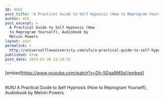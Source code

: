 ```yaml
---
ID: 9561
post_title: 'A Practical Guide to Self Hypnosis (How to Reprogram Yourself),  #UfU'
author: UfU
post_excerpt: >
  A Practical Guide to Self Hypnosis (How
  to Reprogram Yourself), Audiobook by
  Melvin Powers
layout: post
permalink: >
  http://universalflowuniversity.com/ufu/a-practical-guide-to-self-hypnosis-how-to-reprogram-yourself-ufu/
published: true
post_date: 2014-03-30 12:34:33
---
```

[embed]https://www.youtube.com/watch?v=Dh-5Gga9M5g[/embed]</br></br>
<p>#UfU A Practical Guide to Self Hypnosis (How to Reprogram Yourself), Audiobook by Melvin Powers </p>